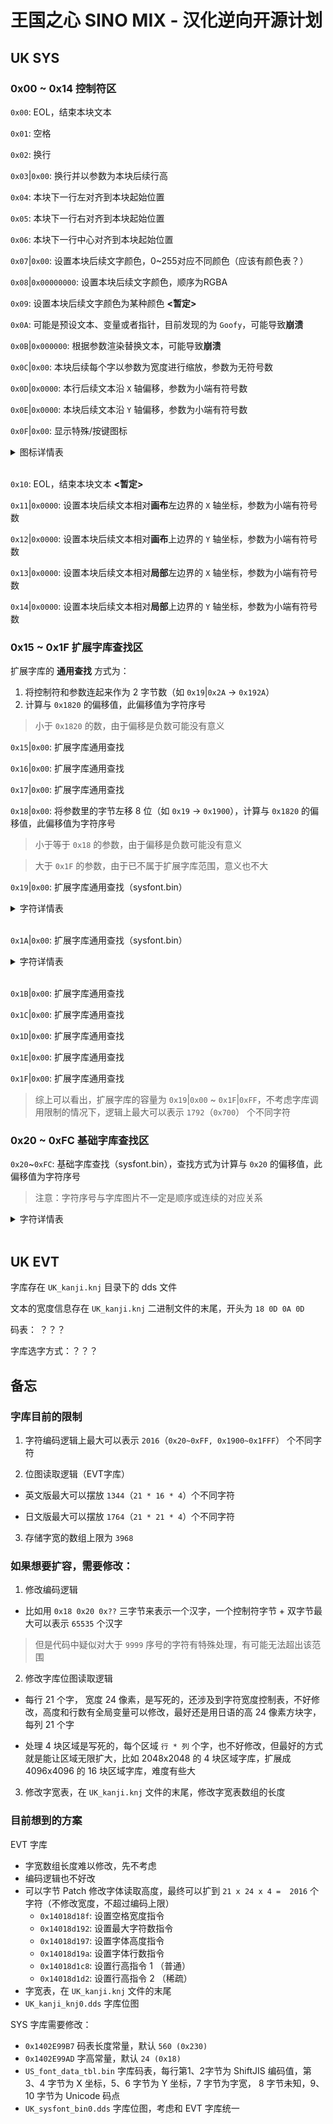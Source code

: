
# 王国之心 SINO MIX - 汉化逆向开源计划

## UK SYS
### 0x00 ~ 0x14 控制符区

`0x00`: EOL，结束本块文本

`0x01`: 空格

`0x02`: 换行

`0x03`|`0x00`: 换行并以参数为本块后续行高

`0x04`: 本块下一行左对齐到本块起始位置

`0x05`: 本块下一行右对齐到本块起始位置

`0x06`: 本块下一行中心对齐到本块起始位置

`0x07`|`0x00`: 设置本块后续文字颜色，0~255对应不同颜色（应该有颜色表？）

`0x08`|`0x00000000`: 设置本块后续文字颜色，顺序为RGBA

`0x09`: 设置本块后续文字颜色为某种颜色 **<暂定>**

`0x0A`: 可能是预设文本、变量或者指针，目前发现的为 `Goofy`，可能导致**崩溃**

`0x0B`|`0x000000`: 根据参数渲染替换文本，可能导致**崩溃**

`0x0C`|`0x00`: 本块后续每个字以参数为宽度进行缩放，参数为无符号数

`0x0D`|`0x0000`: 本行后续文本沿 `X` 轴偏移，参数为小端有符号数

`0x0E`|`0x0000`: 本块后续文本沿 `Y` 轴偏移，参数为小端有符号数

`0x0F`|`0x00`: 显示特殊/按键图标

<details>
<summary>图标详情表</summary>

|值|图标|
|-|-|
|`0x00`|`OK` 按钮|
|`0x01`|警告图标 **<暂定>**|
|`0x02`|彩色药水图标|
|`-`|连续映射，一系列彩色小图标|
|`0x1C`|红色圆形|
|`0x41`|手柄 `A` / 鼠标左键|
|`0x41`|手柄 `A` / 鼠标左键|
|`0x42`|手柄 `B` / 键盘空格|
|`0x43`|手柄 `B` / 键盘空格|
|`0x44`|手柄 `A` / 鼠标左键|
|`0x45`|手柄 `X` / 鼠标右键|
|`0x46`|手柄 `Y` / 键盘 `F`|
|`0x47`|手柄 `LB` / 键盘 `Shift`|
|`0x48`|手柄 `RB` / 键盘 `R`|
|`0x49`|手柄 `LT` / 键盘 `C`|
|`0x4A`|手柄 `RT` / 键盘 `E`|
|`0x4B`|手柄左摇杆按下 / 键盘 `X`|
|`0x4C`|手柄右摇杆按下 / 鼠标中键|
|`0x4D`|手柄 `SELECT` / 键盘 `N`|
|`0x4E`|手柄 `START` / 键盘 `M`|
|`0x4F`|手柄左摇杆 / 键盘 `WASD`|
|`0x50`|手柄右摇杆 / 鼠标滑动|
|`0x51`|手柄摇杆 / 手柄 `B`|
|`0x52`|手柄方向键 / 键盘方向键|
|`0x53`|手柄方向键上下 / 键盘方向键上下|
|`0x54`|手柄方向键左右 / 键盘方向键左右|
|`0x55`|手柄方向键上 / 键盘方向键上|
|`0x56`|手柄方向键下 / 键盘方向键下|
|`0x57`|手柄方向键左 / 键盘方向键左|
|`0x58`|手柄方向键右 / 键盘方向键右|
|`0x59`|手柄左摇杆上 / 键盘 `W`|
|`0x5A`|手柄左摇杆下 / 键盘 `S`|
|`0x5B`|手柄左摇杆左 / 键盘 `A`|
|`0x5C`|手柄左摇杆右 / 键盘 `D`|
|`0x5D`|手柄右摇杆上 / 鼠标上滑|
|`0x5E`|手柄右摇杆下 / 鼠标下滑|
|`0x5F`|手柄右摇杆左 / 鼠标左滑|
|`0x60`|手柄右摇杆右 / 鼠标右滑|

</details>
<br>

`0x10`:  EOL，结束本块文本 **<暂定>**

`0x11`|`0x0000`: 设置本块后续文本相对**画布**左边界的 `X` 轴坐标，参数为小端有符号数

`0x12`|`0x0000`: 设置本块后续文本相对**画布**上边界的 `Y` 轴坐标，参数为小端有符号数

`0x13`|`0x0000`: 设置本块后续文本相对**局部**左边界的 `X` 轴坐标，参数为小端有符号数

`0x14`|`0x0000`: 设置本块后续文本相对**局部**上边界的 `Y` 轴坐标，参数为小端有符号数

### 0x15 ~ 0x1F 扩展字库查找区

扩展字库的 **通用查找** 方式为：

1. 将控制符和参数连起来作为 2 字节数（如 `0x19`|`0x2A` -> `0x192A`）
2. 计算与 `0x1820` 的偏移值，此偏移值为字符序号
> 小于 `0x1820` 的数，由于偏移是负数可能没有意义

`0x15`|`0x00`: 扩展字库通用查找

`0x16`|`0x00`: 扩展字库通用查找

`0x17`|`0x00`: 扩展字库通用查找

`0x18`|`0x00`: 将参数里的字节左移 8 位（如 `0x19` -> `0x1900`），计算与 `0x1820` 的偏移值，此偏移值为字符序号

> 小于等于 `0x18` 的参数，由于偏移是负数可能没有意义

> 大于 `0x1F` 的参数，由于已不属于扩展字库范围，意义也不大

`0x19`|`0x00`: 扩展字库通用查找（sysfont.bin）

<details>
<summary>字符详情表</summary>

|值|字符|
|-|-|
|`0x38`|字库第 3 块第 1 位|
|`-`|连续映射|
|`0xC3`|字库第 3 块最后 1 位|
|`0xC4`|字库第 4 块第 1 位|
|`-`|连续映射|
|`0xD8`|字库第 4 块第 2 行第 7 列|
|`0xD9`|字库第 1 块第 1 行第 12 列 （默认为`A`）|
|`-`|连续映射|
|`0xFF`|字库第 1 块第 4 行第 8 列（默认为`m`）|

</details>
<br>

`0x1A`|`0x00`: 扩展字库通用查找（sysfont.bin）

<details>
<summary>字符详情表</summary>

|值|字符|
|-|-|
|`0x00`|字库第 1 块第 4 行第 9 列（默认为`n`）|
|`-`|连续映射|
|`0x0E`|字库第 1 块第 5 行第 9 列（默认为`?`）|


</details>
<br>

`0x1B`|`0x00`: 扩展字库通用查找

`0x1C`|`0x00`: 扩展字库通用查找

`0x1D`|`0x00`: 扩展字库通用查找

`0x1E`|`0x00`: 扩展字库通用查找

`0x1F`|`0x00`: 扩展字库通用查找

> 综上可以看出，扩展字库的容量为 `0x19`|`0x00` ~ `0x1F`|`0xFF`，不考虑字库调用限制的情况下，逻辑上最大可以表示 `1792`（`0x700`） 个不同字符

### 0x20 ~ 0xFC 基础字库查找区

`0x20`~`0xFC`: 基础字库查找（sysfont.bin），查找方式为计算与 `0x20` 的偏移值，此偏移值为字符序号

> 注意：字符序号与字库图片不一定是顺序或连续的对应关系

<details>
<summary>字符详情表</summary>

|值|字符|
|-|-|
|`0x20`|字库第 1 块第 1 位（默认为 `——`）|
|`-`|连续映射|
|`0xA9`|字库第 1 块倒数第 3 位（默认为 `®`）|
|`0xAA`|字库第 2 块第 1 位（默认为空）|
|`0xC4`|字库第 2 块第 2 行第 11 列（默认为 `罗马数字III`）|
|`-`|连续映射|
|`0xFC`|字库第 2 块第 6 行第 11 列（默认为 `《`）|

</details>
<br>


## UK EVT

字库存在 `UK_kanji.knj` 目录下的 dds 文件

文本的宽度信息存在 `UK_kanji.knj` 二进制文件的末尾，开头为 `18 0D 0A 0D`

码表： ？？？

字库选字方式：？？？

## 备忘

### 字库目前的限制

1. 字符编码逻辑上最大可以表示 `2016`（`0x20~0xFF, 0x1900~0x1FFF`） 个不同字符

2. 位图读取逻辑（EVT字库）

- 英文版最大可以摆放 `1344`（`21 * 16 * 4`）个不同字符

- 日文版最大可以摆放 `1764`（`21 * 21 * 4`）个不同字符

3. 存储字宽的数组上限为 `3968`

### 如果想要扩容，需要修改：

1. 修改编码逻辑
- 比如用 `0x18 0x20 0x??` 三字节来表示一个汉字，一个控制符字节 + 双字节最大可以表示 `65535` 个汉字

> 但是代码中疑似对大于 `9999` 序号的字符有特殊处理，有可能无法超出该范围

2. 修改字库位图读取逻辑
- 每行 21 个字， 宽度 24 像素，是写死的，还涉及到字符宽度控制表，不好修改，高度和行数有全局变量可以修改，最好还是用日语的高 24 像素方块字，每列 21 个字

- 处理 4 块区域是写死的，每个区域 `行 * 列` 个字，也不好修改，但最好的方式就是能让区域无限扩大，比如 2048x2048 的 4 块区域字库，扩展成 4096x4096 的 16 块区域字库，难度有些大

3. 修改字宽表，在 `UK_kanji.knj` 文件的末尾，修改字宽表数组的长度

### 目前想到的方案

EVT 字库
- 字宽数组长度难以修改，先不考虑
- 编码逻辑也不好改
- 可以字节 Patch 修改字体读取高度，最终可以扩到 `21 x 24 x 4 =  2016` 个字符（不修改宽度，不超过编码上限）
    - `0x14018d18f`: 设置空格宽度指令
    - `0x14018d192`: 设置最大字符数指令
    - `0x14018d197`: 设置字体高度指令
    - `0x14018d19a`: 设置字体行数指令
    - `0x14018d1c8`: 设置行高指令 1 （普通）
    - `0x14018d1d2`: 设置行高指令 2 （稀疏）
- 字宽表，在 `UK_kanji.knj` 文件的末尾
- `UK_kanji_knj0.dds` 字库位图

SYS 字库需要修改：
- `0x1402E99B7` 码表长度常量，默认 `560 (0x230)`
- `0x1402E99AD` 字高常量，默认 `24 (0x18)`
- `US_font_data_tbl.bin` 字库码表，每行第1、2字节为 ShiftJIS 编码值，第 3、4 字节为 X 坐标，5、6 字节为 Y 坐标，7 字节为字宽， 8 字节未知，9、10 字节为 Unicode 码点
- `UK_sysfont_bin0.dds` 字库位图，考虑和 EVT 字库统一
